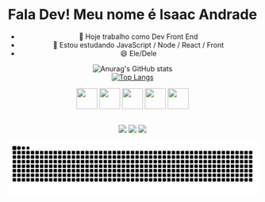 <div align="center">
 
 ## 
 
 <h1>Fala Dev! Meu nome é Isaac Andrade</h1>
 
<div list-style"none">
 
 - 🔭 Hoje trabalho como Dev Front End
 - 🌱 Estou estudando JavaScript / Node / React / Front
 - 😄 Ele/Dele
 
 </div>


 
 
![Anurag's GitHub stats](https://github-readme-stats.vercel.app/api?username=IsaacAndra&show_icons=true&theme=radical)
<br>
[![Top Langs](https://github-readme-stats.vercel.app/api/top-langs/?username=IsaacAndra&layout=compact&theme=radical)](https://github.com/anuraghazra/github-readme-stats)
 
  <img src="https://cdn.jsdelivr.net/gh/devicons/devicon/icons/html5/html5-original.svg" height="42" width="42" />
 <img src="https://cdn.jsdelivr.net/gh/devicons/devicon/icons/css3/css3-original.svg" height="42" width="42" />
  <img src="https://cdn.jsdelivr.net/gh/devicons/devicon/icons/javascript/javascript-original.svg" height="42" width="42" />
 <img src="https://cdn.jsdelivr.net/gh/devicons/devicon/icons/react/react-original.svg" height="42" width="42" />
 <img src="https://cdn.jsdelivr.net/gh/devicons/devicon/icons/nodejs/nodejs-original.svg" height="42" width="42" />
 
 ##



<div> 
  <a href = "mailto:isaac.andra84@gmail.com"><img src="https://img.shields.io/badge/-Gmail-%23333?style=for-the-badge&logo=gmail&logoColor=white" target="_blank"></a>
  <a href="https://www.linkedin.com/in/isaac-andrade-b51357223/" target="_blank"><img src="https://img.shields.io/badge/-LinkedIn-%230077B5?style=for-the-badge&logo=linkedin&logoColor=white" target="_blank"></a> 
  <a href="https://twitter.com/Andrade_dev" target="_blank"><img src="https://img.shields.io/badge/Twitter-1DA1F2?style=for-the-badge&logo=twitter&logoColor=white"></a>
 
  ![Snake animation](https://github.com/IsaacAndra/IsaacAndra/blob/output/github-contribution-grid-snake.svg)
 
</div>
 </div>
